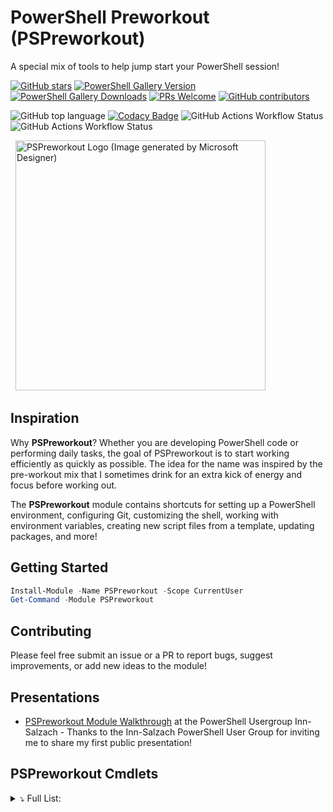 <!-- markdownlint-disable first-line-heading -->
<!-- markdownlint-disable blanks-around-headings -->
<!-- markdownlint-disable no-inline-html -->
<a name='top'></a><div id='top' />
# PowerShell Preworkout (PSPreworkout)

A special mix of tools to help jump start your PowerShell session!

<!-- badges-start -->
[![GitHub stars](https://img.shields.io/github/stars/samerde/PSPreworkout?cacheSeconds=3600)](https://github.com/samerde/PSPreworkout/stargazers/)
[![PowerShell Gallery Version](https://img.shields.io/powershellgallery/v/PSPreworkout?include_prereleases)](https://powershellgallery.com/packages/PSPreworkout)
[![PowerShell Gallery Downloads](https://img.shields.io/powershellgallery/dt/PSPreworkout)](https://powershellgallery.com/packages/PSPreworkout)
[![PRs Welcome](https://img.shields.io/badge/PRs-welcome-brightgreen.svg?style=flat-square)](http://makeapullrequest.com)
[![GitHub contributors](https://img.shields.io/github/contributors/samerde/PSPreworkout.svg)](https://github.com/samerde/PSPreworkout/graphs/contributors/)

![GitHub top language](https://img.shields.io/github/languages/top/SamErde/PSPreworkout)
[![Codacy Badge](https://app.codacy.com/project/badge/Grade/ae92f0d929de494690e712b68fb3b52c)](https://app.codacy.com/gh/SamErde/PSPreworkout/dashboard?utm_source=gh&utm_medium=referral&utm_content=&utm_campaign=Badge_grade)
![GitHub Actions Workflow Status](https://img.shields.io/github/actions/workflow/status/SamErde/PSPreworkout/.github%2Fworkflows%2FBuild%20Module.yml)
![GitHub Actions Workflow Status](https://img.shields.io/github/actions/workflow/status/SamErde/PSPreworkout/.github%2Fworkflows%2FDeploy%20MkDocs.yml?label=MkDocs)
<!-- badges-end -->

&nbsp;
<img src="https://raw.githubusercontent.com/SamErde/PSPreworkout/main/media/PSPreworkout-Animated-Logo-170.png" alt="PSPreworkout Logo (Image generated by Microsoft Designer)" width="400" />
&nbsp;

## Inspiration

Why **PSPreworkout**? Whether you are developing PowerShell code or performing daily tasks, the goal of PSPreworkout is to start working efficiently as quickly as possible. The idea for the name was inspired by the pre-workout mix that I sometimes drink for an extra kick of energy and focus before working out.

The **PSPreworkout** module contains shortcuts for setting up a PowerShell environment, configuring Git, customizing the shell, working with environment variables, creating new script files from a template, updating packages, and more!

## Getting Started

```powershell
Install-Module -Name PSPreworkout -Scope CurrentUser
Get-Command -Module PSPreworkout
```

## Contributing

Please feel free submit an issue or a PR to report bugs, suggest improvements, or add new ideas to the module!

## Presentations

- [PSPreworkout Module Walkthrough](https://www.youtube.com/watch?v=cW5vRJaF_gk) at the PowerShell Usergroup Inn-Salzach - Thanks to the Inn-Salzach PowerShell User Group for inviting me to share my first public presentation!

## PSPreworkout Cmdlets
<Details>
<Summary>⤵️ Full List:</Summary>

## PSPreworkout Cmdlets
### [Edit-PSReadLineHistoryFile](Edit-PSReadLineHistoryFile.md)
Edit the PSReadLine History File

### [Edit-WingetSettingsFile](Edit-WingetSettingsFile.md)
Edit the WinGet settings file.

### [Get-EnvironmentVariable](Get-EnvironmentVariable.md)
Retrieves the value of an environment variable.

### [Get-LoadedAssembly](Get-LoadedAssembly.md)
Get all assemblies loaded in PowerShell.

### [Get-PowerShellPortable](Get-PowerShellPortable.md)
Download a portable version of PowerShell to run anywhere on demand.

### [Get-TypeAccelerator](Get-TypeAccelerator.md)
Get available type accelerators.

### [Initialize-PSEnvironmentConfiguration](Initialize-PSEnvironmentConfiguration.md)
Initialize configuration your PowerShell environment and git.

### [Install-CommandNotFoundUtility](Install-CommandNotFoundUtility.md)
Install and setup the WinGetCommandNotFound utility from Microsoft PowerToys.

### [Install-OhMyPosh](Install-OhMyPosh.md)
Install Oh My Posh and add it to your profile.

### [Install-PowerShellISE](Install-PowerShellISE.md)
Install the Windows PowerShell ISE if you removed it after installing VS Code.

### [Install-WinGet](Install-WinGet.md)
Install Winget (beta)

### [New-Credential](New-Credential.md)
Create a new secure credential.

### [New-ScriptFromTemplate](New-ScriptFromTemplate.md)
Create a new advanced function from a template.

### [Out-JsonFile](Out-JsonFile.md)
Convert an object to JSON and write it to a file.

### [Set-ConsoleFont](Set-ConsoleFont.md)
Set the font for your consoles.

### [Set-DefaultTerminal](Set-DefaultTerminal.md)
Configure the default terminal for Windows

### [Set-EnvironmentVariable](Set-EnvironmentVariable.md)
Set environment variables.

### [Show-LoadedAssembly](Show-LoadedAssembly.md)
Show all assemblies loaded in PowerShell.

### [Show-WithoutEmptyProperty](Show-WithoutEmptyProperty.md)
Show an object without its empty properties.

### [Test-IsElevated](Test-IsElevated.md)
Check if you are running an elevated shell with administrator or root privileges.

### [Update-AllTheThings](Update-AllTheThings.md)
Update all the things!



</Details>

